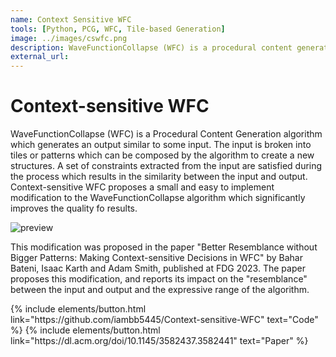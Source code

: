```yaml
---
name: Context Sensitive WFC
tools: [Python, PCG, WFC, Tile-based Generation]
image: ../images/cswfc.png
description: WaveFunctionCollapse (WFC) is a procedural content generation algorithm. Context-sensitive WFC offers a small modification to the search heuristic, significantly improving the quality of results, resemblance to the input image, and expressive range.
external_url: 
---
```


# Context-sensitive WFC

WaveFunctionCollapse (WFC) is a Procedural Content Generation algorithm which generates an output similar to some input. The input is broken into tiles or patterns which can be composed by the algorithm to create a new structures. A set of constraints extracted from the input are satisfied during the process which results in the similarity between the input and output. Context-sensitive WFC proposes a small and easy to implement modification to the WaveFunctionCollapse algorithm which significantly improves the quality fo results.

![preview](../images/cswfc/gif_Context-sensitive.gif)

This modification was proposed in the paper "Better Resemblance without Bigger Patterns: Making Context-sensitive Decisions in WFC" by Bahar Bateni, Isaac Karth and Adam Smith, published at FDG 2023. The paper proposes this modification, and reports its impact on the "resemblance" between the input and output and the expressive range of the algorithm.

<p class="text-center">
{% include elements/button.html link="https://github.com/iambb5445/Context-sensitive-WFC" text="Code" %}
{% include elements/button.html link="https://dl.acm.org/doi/10.1145/3582437.3582441" text="Paper" %}
</p>